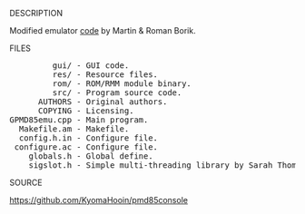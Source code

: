 
DESCRIPTION

Modified emulator <a href="https://github.com/mborik/GPMD85Emulator">code</a> by Martin & Roman Borik.

FILES

<pre>
         gui/ - GUI code.
         res/ - Resource files.
         rom/ - ROM/RMM module binary.
         src/ - Program source code.
      AUTHORS - Original authors.
      COPYING - Licensing.
GPMD85emu.cpp - Main program.
  Makefile.am - Makefile.
  config.h.in - Configure file.
 configure.ac - Configure file.
    globals.h - Global define.
    sigslot.h - Simple multi-threading library by Sarah Thompson (c) 2000
</pre>

SOURCE

https://github.com/KyomaHooin/pmd85console
